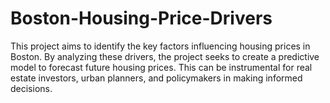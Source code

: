 # Boston-Housing-Price-Drivers
This project aims to identify the key factors influencing housing prices in Boston. By analyzing these drivers, the project seeks to create a predictive model to forecast future housing prices. This can be instrumental for real estate investors, urban planners, and policymakers in making informed decisions.
